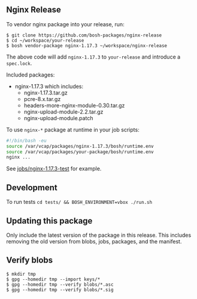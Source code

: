 ## Nginx Release

To vendor nginx package into your release, run:

```
$ git clone https://github.com/bosh-packages/nginx-release
$ cd ~/workspace/your-release
$ bosh vendor-package nginx-1.17.3 ~/workspace/nginx-release
```

The above code will add `nginx-1.17.3` to `your-release` and introduce a `spec.lock`.

Included packages:

- nginx-1.17.3 which includes:
	- nginx-1.17.3.tar.gz
	- pcre-8.x.tar.gz
	- headers-more-nginx-module-0.30.tar.gz
	- nginx-upload-module-2.2.tar.gz
	- nginx-upload-module.patch

To use `nginx-*` package at runtime in your job scripts:

```bash
#!/bin/bash -eu
source /var/vcap/packages/nginx-1.17.3/bosh/runtime.env
source /var/vcap/packages/your-package/bosh/runtime.env
nginx ...
```

See [jobs/nginx-1.17.3-test](jobs/nginx-1.17.3-test) for example.

## Development

To run tests `cd tests/ && BOSH_ENVIRONMENT=vbox ./run.sh`

## Updating this package

Only include the latest version of the package in this release. This includes
removing the old version from blobs, jobs, packages, and the manifest.

## Verify blobs

```
$ mkdir tmp
$ gpg --homedir tmp --import keys/*
$ gpg --homedir tmp --verify blobs/*.asc
$ gpg --homedir tmp --verify blobs/*.sig
```
